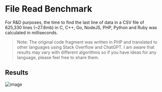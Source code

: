 # File Read Benchmark
For R&D purposes, the time to find the last line of data in a CSV file of 625,330 lines (~27.8mb) in C, C++, Go, NodeJS, PHP, Python and Ruby was calculated in milliseconds.

> Note: The original code fragment was written in PHP and translated to other languages using Stack Overflow and ChatGPT. I am aware that results may vary with different algorithms so if you have ideas for any language, please feel free to share them.

## Results
![image](https://user-images.githubusercontent.com/26327664/222255601-f3d0cb0a-9dbc-4331-8f20-466aea759186.png)
